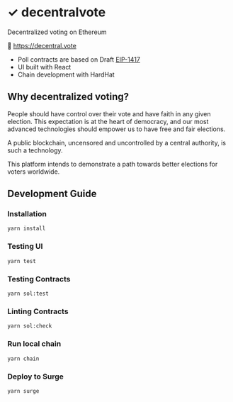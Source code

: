 # ✓ decentralvote

Decentralized voting on Ethereum

🔗 https://decentral.vote

* Poll contracts are based on Draft [EIP-1417](https://eips.ethereum.org/EIPS/eip-1417)
* UI built with React
* Chain development with HardHat

## Why decentralized voting?

People should have control over their vote and have faith in any given election. This expectation is at the heart of democracy, and our most advanced technologies should empower us to have free and fair elections.

A public blockchain, uncensored and uncontrolled by a central authority, is such a technology.

This platform intends to demonstrate a path towards better elections for voters worldwide.

## Development Guide

### Installation

```
yarn install
```

### Testing UI

```
yarn test
```

### Testing Contracts

```
yarn sol:test
```

### Linting Contracts

```
yarn sol:check
```

### Run local chain

```
yarn chain
```

### Deploy to Surge

```
yarn surge
```
